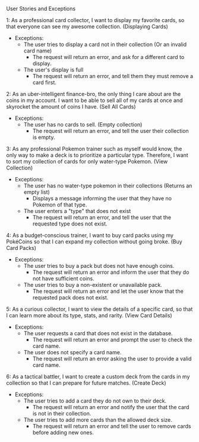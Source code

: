 User Stories and Exceptions

1: As a professional card collector, I want to display my favorite cards, so that everyone can see my awesome collection. (Displaying Cards)

- Exceptions:
  - The user tries to display a card not in their collection (Or an invalid card name)
    - The request will return an error, and ask for a different card to display.
  - The user's display is full
    - The request will return an error, and tell them they must remove a card first.

2: As an uber-intelligent finance-bro, the only thing I care about are the coins in my account. I want to be able to sell all of my cards at once and skyrocket the amount of coins I have. (Sell All Cards)

- Exceptions:
  - The user has no cards to sell. (Empty collection)
    - The request will return an error, and tell the user their collection is empty.

3: As any professional Pokemon trainer such as myself would know, the only way to make a deck is to prioritize a particular type. Therefore, I want to sort my collection of cards for only water-type Pokemon. (View Collection)

- Exceptions:
  - The user has no water-type pokemon in their collections (Returns an empty list)
    - Displays a message informing the user that they have no Pokemon of that type.
  - The user enters a "type" that does not exist
    - The request will return an error, and tell the user that the requested type does not exist.

4: As a budget-conscious trainer, I want to buy card packs using my PokéCoins so that I can expand my collection without going broke. (Buy Card Packs)

- Exceptions:
  - The user tries to buy a pack but does not have enough coins.
    - The request will return an error and inform the user that they do not have sufficient coins.
  - The user tries to buy a non-existent or unavailable pack.
    - The request will return an error and let the user know that the requested pack does not exist.

5: As a curious collector, I want to view the details of a specific card, so that I can learn more about its type, stats, and rarity. (View Card Details)

- Exceptions:
  - The user requests a card that does not exist in the database.
    - The request will return an error and prompt the user to check the card name.
  - The user does not specify a card name.
    - The request will return an error asking the user to provide a valid card name.

6: As a tactical battler, I want to create a custom deck from the cards in my collection so that I can prepare for future matches. (Create Deck)

- Exceptions:
  - The user tries to add a card they do not own to their deck.
    - The request will return an error and notify the user that the card is not in their collection.
  - The user tries to add more cards than the allowed deck size.
    - The request will return an error and tell the user to remove cards before adding new ones.
